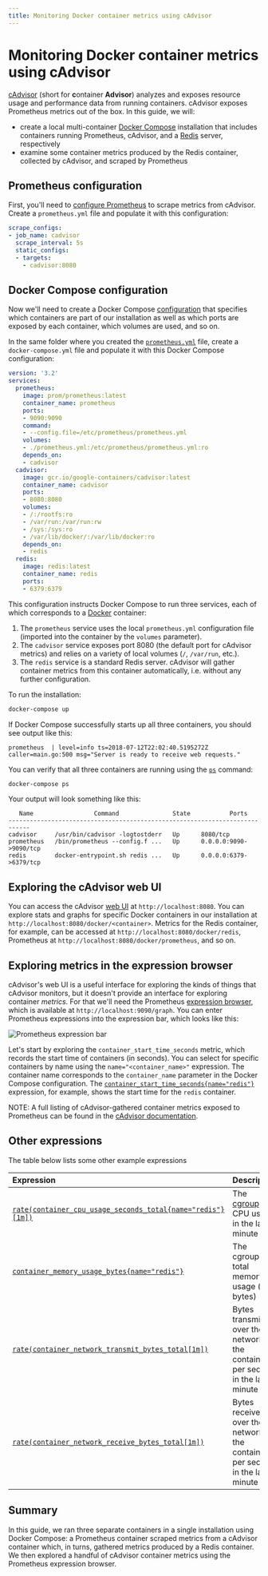 ```yaml
---
title: Monitoring Docker container metrics using cAdvisor
---
```


# Monitoring Docker container metrics using cAdvisor

[cAdvisor](https://github.com/google/cadvisor) (short for **c**ontainer **Advisor**) analyzes and exposes resource usage and performance data from running containers. cAdvisor exposes Prometheus metrics out of the box. In this guide, we will:

* create a local multi-container [Docker Compose](https://docs.docker.com/compose/) installation that includes containers running Prometheus, cAdvisor, and a [Redis](https://redis.io/) server, respectively
* examine some container metrics produced by the Redis container, collected by cAdvisor, and scraped by Prometheus

## Prometheus configuration

First, you'll need to [configure Prometheus](/docs/prometheus/latest/configuration/configuration) to scrape metrics from cAdvisor. Create a `prometheus.yml` file and populate it with this configuration:

```yaml
scrape_configs:
- job_name: cadvisor
  scrape_interval: 5s
  static_configs:
  - targets:
    - cadvisor:8080
```

## Docker Compose configuration

Now we'll need to create a Docker Compose [configuration](https://docs.docker.com/compose/compose-file/) that specifies which containers are part of our installation as well as which ports are exposed by each container, which volumes are used, and so on.

In the same folder where you created the [`prometheus.yml`](#prometheus-configuration) file, create a `docker-compose.yml` file and populate it with this Docker Compose configuration:

```yaml
version: '3.2'
services:
  prometheus:
    image: prom/prometheus:latest
    container_name: prometheus
    ports:
    - 9090:9090
    command:
    - --config.file=/etc/prometheus/prometheus.yml
    volumes:
    - ./prometheus.yml:/etc/prometheus/prometheus.yml:ro
    depends_on:
    - cadvisor
  cadvisor:
    image: gcr.io/google-containers/cadvisor:latest
    container_name: cadvisor
    ports:
    - 8080:8080
    volumes:
    - /:/rootfs:ro
    - /var/run:/var/run:rw
    - /sys:/sys:ro
    - /var/lib/docker/:/var/lib/docker:ro
    depends_on:
    - redis
  redis:
    image: redis:latest
    container_name: redis
    ports:
    - 6379:6379
```

This configuration instructs Docker Compose to run three services, each of which corresponds to a [Docker](https://docker.com) container:

1. The `prometheus` service uses the local `prometheus.yml` configuration file (imported into the container by the `volumes` parameter).
1. The `cadvisor` service exposes port 8080 (the default port for cAdvisor metrics) and relies on a variety of local volumes (`/`, `/var/run`, etc.).
1. The `redis` service is a standard Redis server. cAdvisor will gather container metrics from this container automatically, i.e. without any further configuration.

To run the installation:

```bash
docker-compose up
```

If Docker Compose successfully starts up all three containers, you should see output like this:

```
prometheus  | level=info ts=2018-07-12T22:02:40.5195272Z caller=main.go:500 msg="Server is ready to receive web requests."
```

You can verify that all three containers are running using the [`ps`](https://docs.docker.com/compose/reference/ps/) command:

```bash
docker-compose ps
```

Your output will look something like this:

```
   Name                 Command               State           Ports
----------------------------------------------------------------------------
cadvisor     /usr/bin/cadvisor -logtostderr   Up      8080/tcp
prometheus   /bin/prometheus --config.f ...   Up      0.0.0.0:9090->9090/tcp
redis        docker-entrypoint.sh redis ...   Up      0.0.0.0:6379->6379/tcp
```

## Exploring the cAdvisor web UI

You can access the cAdvisor [web UI](https://github.com/google/cadvisor/blob/master/docs/web.md) at `http://localhost:8080`. You can explore stats and graphs for specific Docker containers in our installation at `http://localhost:8080/docker/<container>`. Metrics for the Redis container, for example, can be accessed at `http://localhost:8080/docker/redis`, Prometheus at `http://localhost:8080/docker/prometheus`, and so on.

## Exploring metrics in the expression browser

cAdvisor's web UI is a useful interface for exploring the kinds of things that cAdvisor monitors, but it doesn't provide an interface for exploring container *metrics*. For that we'll need the Prometheus [expression browser](/docs/visualization/browser), which is available at `http://localhost:9090/graph`. You can enter Prometheus expressions into the expression bar, which looks like this:

![Prometheus expression bar](/assets/prometheus-expression-bar.png)

Let's start by exploring the `container_start_time_seconds` metric, which records the start time of containers (in seconds). You can select for specific containers by name using the `name="<container_name>"` expression. The container name corresponds to the `container_name` parameter in the Docker Compose configuration. The [`container_start_time_seconds{name="redis"}`](http://localhost:9090/graph?g0.range_input=1h&g0.expr=container_start_time_seconds%7Bname%3D%22redis%22%7D&g0.tab=1) expression, for example, shows the start time for the `redis` container.

NOTE: A full listing of cAdvisor-gathered container metrics exposed to Prometheus can be found in the [cAdvisor documentation](https://github.com/google/cadvisor/blob/master/docs/storage/prometheus.md).

## Other expressions

The table below lists some other example expressions

Expression | Description | For
:----------|:------------|:---
[`rate(container_cpu_usage_seconds_total{name="redis"}[1m])`](http://localhost:9090/graph?g0.range_input=1h&g0.expr=rate(container_cpu_usage_seconds_total%7Bname%3D%22redis%22%7D%5B1m%5D)&g0.tab=1) | The [cgroup](https://en.wikipedia.org/wiki/Cgroups)'s CPU usage in the last minute | The `redis` container
[`container_memory_usage_bytes{name="redis"}`](http://localhost:9090/graph?g0.range_input=1h&g0.expr=container_memory_usage_bytes%7Bname%3D%22redis%22%7D&g0.tab=1) | The cgroup's total memory usage (in bytes) | The `redis` container
[`rate(container_network_transmit_bytes_total[1m])`](http://localhost:9090/graph?g0.range_input=1h&g0.expr=rate(container_network_transmit_bytes_total%5B1m%5D)&g0.tab=1) | Bytes transmitted over the network by the container per second in the last minute | All containers
[`rate(container_network_receive_bytes_total[1m])`](http://localhost:9090/graph?g0.range_input=1h&g0.expr=rate(container_network_receive_bytes_total%5B1m%5D)&g0.tab=1) | Bytes received over the network by the container per second in the last minute | All containers

## Summary

In this guide, we ran three separate containers in a single installation using Docker Compose: a Prometheus container scraped metrics from a cAdvisor container which, in turns, gathered metrics produced by a Redis container. We then explored a handful of cAdvisor container metrics using the Prometheus expression browser.
